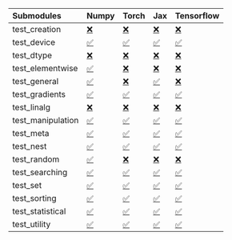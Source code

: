 | Submodules        | Numpy                                                                                                                           | Torch                                                                                                                           | Jax                                                                                                                             | Tensorflow                                                                                                                      |
|:------------------|:--------------------------------------------------------------------------------------------------------------------------------|:--------------------------------------------------------------------------------------------------------------------------------|:--------------------------------------------------------------------------------------------------------------------------------|:--------------------------------------------------------------------------------------------------------------------------------|
| test_creation     | <a href="https://github.com/unifyai/ivy/runs/8056834528?check_suite_focus=true" rel="noopener noreferrer" target="_blank">❌</a> | <a href="https://github.com/unifyai/ivy/runs/8056835356?check_suite_focus=true" rel="noopener noreferrer" target="_blank">❌</a> | <a href="https://github.com/unifyai/ivy/runs/8056835801?check_suite_focus=true" rel="noopener noreferrer" target="_blank">❌</a> | <a href="https://github.com/unifyai/ivy/runs/8056836371?check_suite_focus=true" rel="noopener noreferrer" target="_blank">❌</a> |
| test_device       | <a href="https://github.com/unifyai/ivy/runs/8056834574?check_suite_focus=true" rel="noopener noreferrer" target="_blank">✅</a> | <a href="https://github.com/unifyai/ivy/runs/8056835391?check_suite_focus=true" rel="noopener noreferrer" target="_blank">✅</a> | <a href="https://github.com/unifyai/ivy/runs/8056835822?check_suite_focus=true" rel="noopener noreferrer" target="_blank">✅</a> | <a href="https://github.com/unifyai/ivy/runs/8056836415?check_suite_focus=true" rel="noopener noreferrer" target="_blank">✅</a> |
| test_dtype        | <a href="https://github.com/unifyai/ivy/runs/8056834621?check_suite_focus=true" rel="noopener noreferrer" target="_blank">❌</a> | <a href="https://github.com/unifyai/ivy/runs/8056835422?check_suite_focus=true" rel="noopener noreferrer" target="_blank">❌</a> | <a href="https://github.com/unifyai/ivy/runs/8056835850?check_suite_focus=true" rel="noopener noreferrer" target="_blank">❌</a> | <a href="https://github.com/unifyai/ivy/runs/8056836442?check_suite_focus=true" rel="noopener noreferrer" target="_blank">❌</a> |
| test_elementwise  | <a href="https://github.com/unifyai/ivy/runs/8056834665?check_suite_focus=true" rel="noopener noreferrer" target="_blank">✅</a> | <a href="https://github.com/unifyai/ivy/runs/8056835456?check_suite_focus=true" rel="noopener noreferrer" target="_blank">❌</a> | <a href="https://github.com/unifyai/ivy/runs/8056835875?check_suite_focus=true" rel="noopener noreferrer" target="_blank">❌</a> | <a href="https://github.com/unifyai/ivy/runs/8056836483?check_suite_focus=true" rel="noopener noreferrer" target="_blank">❌</a> |
| test_general      | <a href="https://github.com/unifyai/ivy/runs/8056834704?check_suite_focus=true" rel="noopener noreferrer" target="_blank">✅</a> | <a href="https://github.com/unifyai/ivy/runs/8056835487?check_suite_focus=true" rel="noopener noreferrer" target="_blank">❌</a> | <a href="https://github.com/unifyai/ivy/runs/8056835904?check_suite_focus=true" rel="noopener noreferrer" target="_blank">✅</a> | <a href="https://github.com/unifyai/ivy/runs/8056836523?check_suite_focus=true" rel="noopener noreferrer" target="_blank">❌</a> |
| test_gradients    | <a href="https://github.com/unifyai/ivy/runs/8056834751?check_suite_focus=true" rel="noopener noreferrer" target="_blank">✅</a> | <a href="https://github.com/unifyai/ivy/runs/8056835518?check_suite_focus=true" rel="noopener noreferrer" target="_blank">✅</a> | <a href="https://github.com/unifyai/ivy/runs/8056835927?check_suite_focus=true" rel="noopener noreferrer" target="_blank">✅</a> | <a href="https://github.com/unifyai/ivy/runs/8056836574?check_suite_focus=true" rel="noopener noreferrer" target="_blank">✅</a> |
| test_linalg       | <a href="https://github.com/unifyai/ivy/runs/8056834837?check_suite_focus=true" rel="noopener noreferrer" target="_blank">❌</a> | <a href="https://github.com/unifyai/ivy/runs/8056835548?check_suite_focus=true" rel="noopener noreferrer" target="_blank">❌</a> | <a href="https://github.com/unifyai/ivy/runs/8056835951?check_suite_focus=true" rel="noopener noreferrer" target="_blank">❌</a> | <a href="https://github.com/unifyai/ivy/runs/8056836616?check_suite_focus=true" rel="noopener noreferrer" target="_blank">❌</a> |
| test_manipulation | <a href="https://github.com/unifyai/ivy/runs/8056834894?check_suite_focus=true" rel="noopener noreferrer" target="_blank">✅</a> | <a href="https://github.com/unifyai/ivy/runs/8056835578?check_suite_focus=true" rel="noopener noreferrer" target="_blank">✅</a> | <a href="https://github.com/unifyai/ivy/runs/8056835990?check_suite_focus=true" rel="noopener noreferrer" target="_blank">✅</a> | <a href="https://github.com/unifyai/ivy/runs/8056836639?check_suite_focus=true" rel="noopener noreferrer" target="_blank">✅</a> |
| test_meta         | <a href="https://github.com/unifyai/ivy/runs/8056834960?check_suite_focus=true" rel="noopener noreferrer" target="_blank">✅</a> | <a href="https://github.com/unifyai/ivy/runs/8056835599?check_suite_focus=true" rel="noopener noreferrer" target="_blank">✅</a> | <a href="https://github.com/unifyai/ivy/runs/8056836033?check_suite_focus=true" rel="noopener noreferrer" target="_blank">✅</a> | <a href="https://github.com/unifyai/ivy/runs/8056836669?check_suite_focus=true" rel="noopener noreferrer" target="_blank">✅</a> |
| test_nest         | <a href="https://github.com/unifyai/ivy/runs/8056835042?check_suite_focus=true" rel="noopener noreferrer" target="_blank">✅</a> | <a href="https://github.com/unifyai/ivy/runs/8056835622?check_suite_focus=true" rel="noopener noreferrer" target="_blank">✅</a> | <a href="https://github.com/unifyai/ivy/runs/8056836066?check_suite_focus=true" rel="noopener noreferrer" target="_blank">✅</a> | <a href="https://github.com/unifyai/ivy/runs/8056836695?check_suite_focus=true" rel="noopener noreferrer" target="_blank">✅</a> |
| test_random       | <a href="https://github.com/unifyai/ivy/runs/8056835119?check_suite_focus=true" rel="noopener noreferrer" target="_blank">✅</a> | <a href="https://github.com/unifyai/ivy/runs/8056835642?check_suite_focus=true" rel="noopener noreferrer" target="_blank">❌</a> | <a href="https://github.com/unifyai/ivy/runs/8056836106?check_suite_focus=true" rel="noopener noreferrer" target="_blank">❌</a> | <a href="https://github.com/unifyai/ivy/runs/8056836724?check_suite_focus=true" rel="noopener noreferrer" target="_blank">❌</a> |
| test_searching    | <a href="https://github.com/unifyai/ivy/runs/8056835171?check_suite_focus=true" rel="noopener noreferrer" target="_blank">✅</a> | <a href="https://github.com/unifyai/ivy/runs/8056835673?check_suite_focus=true" rel="noopener noreferrer" target="_blank">✅</a> | <a href="https://github.com/unifyai/ivy/runs/8056836154?check_suite_focus=true" rel="noopener noreferrer" target="_blank">✅</a> | <a href="https://github.com/unifyai/ivy/runs/8056836764?check_suite_focus=true" rel="noopener noreferrer" target="_blank">✅</a> |
| test_set          | <a href="https://github.com/unifyai/ivy/runs/8056835211?check_suite_focus=true" rel="noopener noreferrer" target="_blank">✅</a> | <a href="https://github.com/unifyai/ivy/runs/8056835695?check_suite_focus=true" rel="noopener noreferrer" target="_blank">✅</a> | <a href="https://github.com/unifyai/ivy/runs/8056836204?check_suite_focus=true" rel="noopener noreferrer" target="_blank">✅</a> | <a href="https://github.com/unifyai/ivy/runs/8056836780?check_suite_focus=true" rel="noopener noreferrer" target="_blank">✅</a> |
| test_sorting      | <a href="https://github.com/unifyai/ivy/runs/8056835244?check_suite_focus=true" rel="noopener noreferrer" target="_blank">✅</a> | <a href="https://github.com/unifyai/ivy/runs/8056835727?check_suite_focus=true" rel="noopener noreferrer" target="_blank">✅</a> | <a href="https://github.com/unifyai/ivy/runs/8056836242?check_suite_focus=true" rel="noopener noreferrer" target="_blank">✅</a> | <a href="https://github.com/unifyai/ivy/runs/8056836811?check_suite_focus=true" rel="noopener noreferrer" target="_blank">✅</a> |
| test_statistical  | <a href="https://github.com/unifyai/ivy/runs/8056835277?check_suite_focus=true" rel="noopener noreferrer" target="_blank">✅</a> | <a href="https://github.com/unifyai/ivy/runs/8056835750?check_suite_focus=true" rel="noopener noreferrer" target="_blank">✅</a> | <a href="https://github.com/unifyai/ivy/runs/8056836281?check_suite_focus=true" rel="noopener noreferrer" target="_blank">✅</a> | <a href="https://github.com/unifyai/ivy/runs/8056836862?check_suite_focus=true" rel="noopener noreferrer" target="_blank">✅</a> |
| test_utility      | <a href="https://github.com/unifyai/ivy/runs/8056835323?check_suite_focus=true" rel="noopener noreferrer" target="_blank">✅</a> | <a href="https://github.com/unifyai/ivy/runs/8056835775?check_suite_focus=true" rel="noopener noreferrer" target="_blank">✅</a> | <a href="https://github.com/unifyai/ivy/runs/8056836319?check_suite_focus=true" rel="noopener noreferrer" target="_blank">✅</a> | <a href="https://github.com/unifyai/ivy/runs/8056836941?check_suite_focus=true" rel="noopener noreferrer" target="_blank">✅</a> |